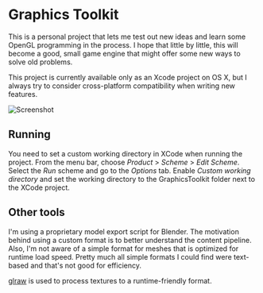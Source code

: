 # Graphics Toolkit

This is a personal project that lets me test out new ideas and learn some OpenGL
programming in the process. I hope that little by little, this will become a
good, small game engine that might offer some new ways to solve old problems.

This project is currently available only as an Xcode project on OS X, but I
always try to consider cross-platform compatibility when writing new features.

![Screenshot](http://aleksigron.com/s/graphics-toolkit_2015-10-09_18.49.34.png)

## Running
You need to set a custom working directory in XCode when running the project.
From the menu bar, choose _Product_ > _Scheme_ > _Edit Scheme_. Select the _Run_
scheme and go to the _Options_ tab. Enable _Custom working directory_ and set
the working directory to the GraphicsToolkit folder next to the XCode project.

## Other tools
I'm using a proprietary model export script for Blender. The motivation behind
using a custom format is to better understand the content pipeline. Also, I'm
not aware of a simple format for meshes that is optimized for runtime load
speed. Pretty much all simple formats I could find were text-based and that's
not good for efficiency.

[glraw](https://github.com/cginternals/glraw) is used to process
textures to a runtime-friendly format.
